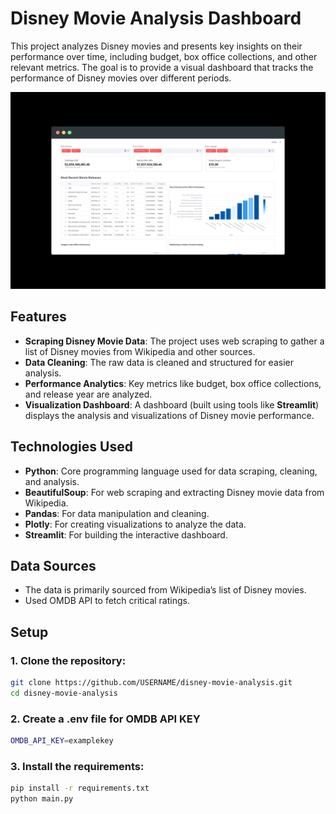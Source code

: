 # Disney Movie Analysis Dashboard

This project analyzes Disney movies and presents key insights on their performance over time, including budget, box office collections, and other relevant metrics. The goal is to provide a visual dashboard that tracks the performance of Disney movies over different periods.

![Screenshot](images/dashboard.png)
## Features

- **Scraping Disney Movie Data**: The project uses web scraping to gather a list of Disney movies from Wikipedia and other sources.
- **Data Cleaning**: The raw data is cleaned and structured for easier analysis.
- **Performance Analytics**: Key metrics like budget, box office collections, and release year are analyzed.
- **Visualization Dashboard**: A dashboard (built using tools like **Streamlit**) displays the analysis and visualizations of Disney movie performance.

## Technologies Used

- **Python**: Core programming language used for data scraping, cleaning, and analysis.
- **BeautifulSoup**: For web scraping and extracting Disney movie data from Wikipedia.
- **Pandas**: For data manipulation and cleaning.
- **Plotly**: For creating visualizations to analyze the data.
- **Streamlit**: For building the interactive dashboard.
  
## Data Sources

- The data is primarily sourced from Wikipedia’s list of Disney movies.
- Used OMDB API to fetch critical ratings.

## Setup

### 1. Clone the repository:
```bash
git clone https://github.com/USERNAME/disney-movie-analysis.git
cd disney-movie-analysis
```
### 2. Create a .env file for OMDB API KEY
```bash
OMDB_API_KEY=examplekey
```
### 3. Install the requirements:
```bash
pip install -r requirements.txt
python main.py
```

